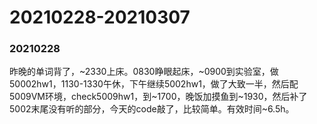 # 20210228-20210307

### 20210228

昨晚的单词背了，\~2330上床。0830睁眼起床，\~0900到实验室，做50002hw1，1130-1330午休，下午继续5002hw1，做了大致一半，然后配5009VM环境，check5009hw1，到\~1700，晚饭加摸鱼到\~1930，然后补了5002末尾没有听的部分，今天的code敲了，比较简单。有效时间\~6.5h。
